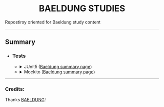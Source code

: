 <h1 align=center>BAELDUNG STUDIES</h1>
<p>Repostiroy oriented for Baeldung study content</p>
<hr>
<h2>Summary</h2>
<ul>
  <li>
    <h3>Tests</h3>
    <ul>
      <li>
        <details close>
          <summary><span>JUnit5 (<a href="https://www.baeldung.com/category/testing/tag/junit-5">Baeldung summary page</a>)</span></summary>
          <ul>
            <li>
              <span>1 - A Guide to JUnit5 (<a href="https://github.com/LoriaLawrenceZVR/Baeldung/tree/main/Tests/JUnit5/AGuideToJUnit5/notes.md" target="_blank">notes.md<a> | <a href="https://www.baeldung.com/junit-5">Baeldung page</a>)</span>
            </li>
          </ul>
        </details>
      </li>
<!---->
      <li>
        <details close>
          <summary><span>Mockito (<a href="https://www.baeldung.com/category/testing/tag/mockito" target="_blank">Baeldung summary page</a>)</span></summary>
          <ul>
            <li>
              <span>1 - Getting Started with Mockito @Mock, @Spy, @Captor and @InjectMocks (<a href="https://github.com/LoriaLawrenceZVR/Baeldung/tree/main/Tests/Mockito/GettingStartedWithMockito/notes.md" target="_blank">notes.md<a> | <a href="https://www.baeldung.com/mockito-annotations">Baeldung page</a>)</span>
            </li>
          </ul>
        </details>
      </li>
    </ul>
  </li>
</ul>


<hr>


<h3>Credits:</h3>
<span>Thanks <a href="https://www.baeldung.com/">BAELDUNG</a>!</span>
